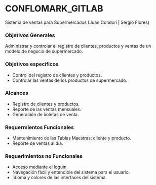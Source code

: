 # CONFLOMARK_GITLAB
Sistema de ventas para Supermercados (Juan Condori | Sergio Flores)

### Objetivos Generales
Administrar y controlar el registro de clientes, productos y ventas de un modelo de negocio de supermercado.

### Objetivos específicos
* Control del registro de clientes y productos.
* Controlar las ventas de los productos de supermercado.

### Alcances
* Registro de clientes y productos.
* Reporte de las ventas mensuales.
* Generación de boletas de venta.

### Requermientos Funcionales
* Mantenimiento de las Tablas Maestras: cliente y producto.
* Reporte de ventas al día.

### Requerimientos no Funcionales
* Acceso mediante el loguin.
* Navegación fácil y entendible del sistema para el usuario.
* Idioma y colores de las interfaces del sistema.
